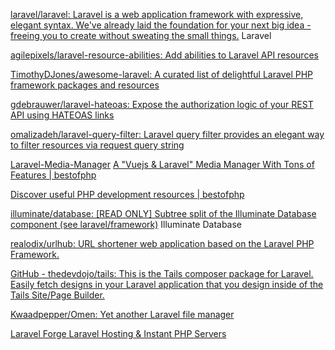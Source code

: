 
[laravel/laravel: Laravel is a web application framework with expressive, elegant syntax. We've already laid the foundation for your next big idea - freeing you to create without sweating the small things.](https://github.com/laravel/laravel)
Laravel

[agilepixels/laravel-resource-abilities: Add abilities to Laravel API resources](https://github.com/agilepixels/laravel-resource-abilities)

[TimothyDJones/awesome-laravel: A curated list of delightful Laravel PHP framework packages and resources](https://github.com/TimothyDJones/awesome-laravel)

[gdebrauwer/laravel-hateoas: Expose the authorization logic of your REST API using HATEOAS links](https://github.com/gdebrauwer/laravel-hateoas)

[omalizadeh/laravel-query-filter: Laravel query filter provides an elegant way to filter resources via request query string](https://github.com/omalizadeh/laravel-query-filter)

[Laravel-Media-Manager](https://github.com/ctf0/Laravel-Media-Manager)
[A "Vuejs & Laravel" Media Manager With Tons of Features | bestofphp](https://bestofphp.com/repo/ctf0-Laravel-Media-Manager-php-files)

[Discover useful PHP development resources | bestofphp](https://bestofphp.com/)

[illuminate/database: [READ ONLY] Subtree split of the Illuminate Database component (see laravel/framework)](https://github.com/illuminate/database)
Illuminate Database

[realodix/urlhub: URL shortener web application based on the Laravel PHP Framework.](https://github.com/realodix/urlhub)

[GitHub - thedevdojo/tails: This is the Tails composer package for Laravel. Easily fetch designs in your Laravel application that you design inside of the Tails Site/Page Builder.](https://github.com/thedevdojo/tails)

[Kwaadpepper/Omen: Yet another Laravel file manager](https://github.com/Kwaadpepper/Omen)

[Laravel Forge Laravel Hosting & Instant PHP Servers](https://forge.laravel.com/)
